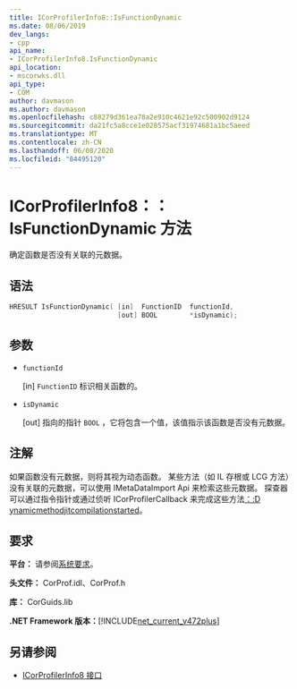 ```yaml
---
title: ICorProfilerInfo8::IsFunctionDynamic
ms.date: 08/06/2019
dev_langs:
- cpp
api_name:
- ICorProfilerInfo8.IsFunctionDynamic
api_location:
- mscorwks.dll
api_type:
- COM
author: davmason
ms.author: davmason
ms.openlocfilehash: c88279d361ea78a2e910c4621e92c500902d9124
ms.sourcegitcommit: da21fc5a8cce1e028575acf31974681a1bc5aeed
ms.translationtype: MT
ms.contentlocale: zh-CN
ms.lasthandoff: 06/08/2020
ms.locfileid: "84495120"
---
```

# <a name="icorprofilerinfo8isfunctiondynamic-method"></a>ICorProfilerInfo8：： IsFunctionDynamic 方法

确定函数是否没有关联的元数据。

## <a name="syntax"></a>语法

```cpp
HRESULT IsFunctionDynamic( [in]  FunctionID  functionId,
                           [out] BOOL        *isDynamic);
```

## <a name="parameters"></a>参数

- `functionId`

  \[in] `FunctionID` 标识相关函数的。

- `isDynamic`

  \[out] 指向的指针 `BOOL` ，它将包含一个值，该值指示该函数是否没有元数据。

## <a name="remarks"></a>注解

如果函数没有元数据，则将其视为动态函数。 某些方法（如 IL 存根或 LCG 方法）没有关联的元数据，可以使用 IMetaDataImport Api 来检索这些元数据。 探查器可以通过指令指针或通过侦听 ICorProfilerCallback 来完成这些方法[：:D ynamicmethodjitcompilationstarted](icorprofilercallback8-dynamicmethodjitcompilationstarted-method.md)。

## <a name="requirements"></a>要求

**平台：** 请参阅[系统要求](../../get-started/system-requirements.md)。

**头文件：** CorProf.idl、CorProf.h

**库：** CorGuids.lib

**.NET Framework 版本：**[!INCLUDE[net_current_v472plus](../../../../includes/net-current-v472plus.md)]

## <a name="see-also"></a>另请参阅

- [ICorProfilerInfo8 接口](icorprofilerinfo8-interface.md)
